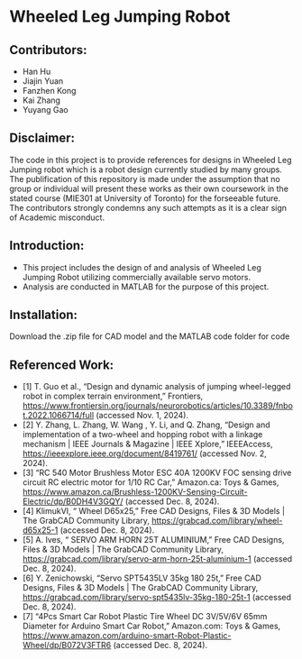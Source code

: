 
# Wheeled Leg Jumping Robot
## Contributors:
- Han Hu
- Jiajin Yuan
- Fanzhen Kong
- Kai Zhang
- Yuyang Gao

## Disclaimer:
The code in this project is to provide references for designs in Wheeled Leg Jumping robot which is a robot design currently studied by many groups. The publification of this repository is made under the assumption that no group or individual will present these works as their own coursework in the stated course (MIE301 at University of Toronto) for the forseeable future. The contributors strongly condemns any such attempts as it is a clear sign of Academic misconduct. 

## Introduction:
- This project includes the design of and analysis of Wheeled Leg Jumping Robot utilizing commercially available servo motors.
- Analysis are conducted in MATLAB for the purpose of this project.

## Installation:
Download the .zip file for CAD model and the MATLAB code folder for code

## Referenced Work:
- [1] T. Guo et al., “Design and dynamic analysis of jumping wheel-legged robot in complex terrain environment,” Frontiers, https://www.frontiersin.org/journals/neurorobotics/articles/10.3389/fnbot.2022.1066714/full (accessed Nov. 1, 2024).
- [2] Y. Zhang, L. Zhang, W. Wang , Y. Li, and Q. Zhang, “Design and implementation of a two-wheel and hopping robot with a linkage mechanism | IEEE Journals & Magazine | IEEE Xplore,” IEEEAccess, https://ieeexplore.ieee.org/document/8419761/ (accessed Nov. 2, 2024). 
- [3] “RC 540 Motor Brushless Motor ESC 40A 1200KV FOC sensing drive circuit RC electric motor for 1/10 RC Car,” Amazon.ca: Toys & Games, https://www.amazon.ca/Brushless-1200KV-Sensing-Circuit-Electric/dp/B0DH4V3GQY/ (accessed Dec. 8, 2024).
- [4] KlimukVI, “ Wheel D65x25,” Free CAD Designs, Files & 3D Models | The GrabCAD Community Library, https://grabcad.com/library/wheel-d65x25-1 (accessed Dec. 8, 2024).
- [5] A. Ives, “ SERVO ARM HORN 25T ALUMINIUM,” Free CAD Designs, Files & 3D Models | The GrabCAD Community Library, https://grabcad.com/library/servo-arm-horn-25t-aluminium-1 (accessed Dec. 8, 2024).
- [6] Y. Zenichowski, “Servo SPT5435LV 35kg 180 25t,” Free CAD Designs, Files & 3D Models | The GrabCAD Community Library, https://grabcad.com/library/servo-spt5435lv-35kg-180-25t-1 (accessed Dec. 8, 2024).
- [7] “4Pcs Smart Car Robot Plastic Tire Wheel DC 3V/5V/6V 65mm Diameter for Arduino Smart Car Robot,” Amazon.com: Toys & Games, https://www.amazon.com/arduino-smart-Robot-Plastic-Wheel/dp/B072V3FTR6 (accessed Dec. 8, 2024).
